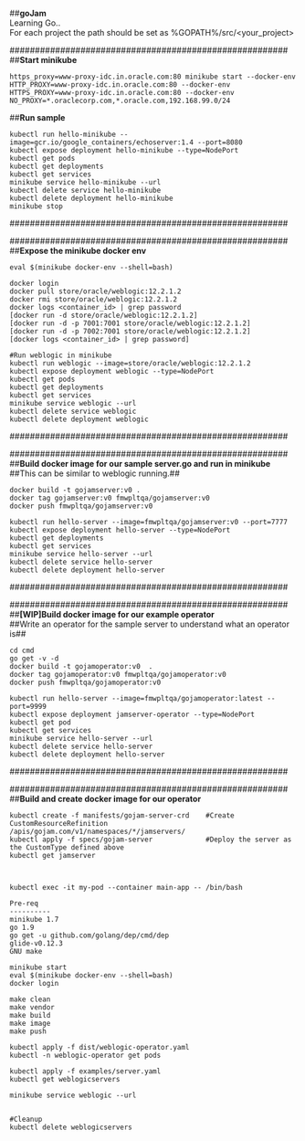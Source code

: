 ##**goJam**  
Learning Go..  
For each project the path should be set as %GOPATH%/src/<your_project>  
  
  
#######################################################  
##**Start minikube**  
```
https_proxy=www-proxy-idc.in.oracle.com:80 minikube start --docker-env HTTP_PROXY=www-proxy-idc.in.oracle.com:80 --docker-env HTTPS_PROXY=www-proxy-idc.in.oracle.com:80 --docker-env NO_PROXY=*.oraclecorp.com,*.oracle.com,192.168.99.0/24
```  

##**Run sample**  
```
kubectl run hello-minikube --image=gcr.io/google_containers/echoserver:1.4 --port=8080  
kubectl expose deployment hello-minikube --type=NodePort  
kubectl get pods  
kubectl get deployments  
kubectl get services  
minikube service hello-minikube --url  
kubectl delete service hello-minikube  
kubectl delete deployment hello-minikube  
minikube stop  
```
#######################################################  
  
  
#######################################################    
##**Expose the minikube docker env**  
```
eval $(minikube docker-env --shell=bash)  
  
docker login    
docker pull store/oracle/weblogic:12.2.1.2    
docker rmi store/oracle/weblogic:12.2.1.2  
docker logs <container_id> | grep password  
[docker run -d store/oracle/weblogic:12.2.1.2]  
[docker run -d -p 7001:7001 store/oracle/weblogic:12.2.1.2]  
[docker run -d -p 7002:7001 store/oracle/weblogic:12.2.1.2]  
[docker logs <container_id> | grep password]  
  
#Run weblogic in minikube  
kubectl run weblogic --image=store/oracle/weblogic:12.2.1.2  
kubectl expose deployment weblogic --type=NodePort  
kubectl get pods  
kubectl get deployments    
kubectl get services  
minikube service weblogic --url  
kubectl delete service weblogic  
kubectl delete deployment weblogic  
```
#######################################################  
  
  
#######################################################  
##**Build docker image for our sample server.go and run in minikube** 
##This can be similar to weblogic running.##  
```
docker build -t gojamserver:v0 .
docker tag gojamserver:v0 fmwpltqa/gojamserver:v0
docker push fmwpltqa/gojamserver:v0

kubectl run hello-server --image=fmwpltqa/gojamserver:v0 --port=7777  
kubectl expose deployment hello-server --type=NodePort  
kubectl get deployments  
kubectl get services  
minikube service hello-server --url  
kubectl delete service hello-server  
kubectl delete deployment hello-server  
```
#######################################################  

#######################################################  
##**[WIP]Build docker image for our example operator**  
##Write an operator for the sample server to understand what an operator is##  
```
cd cmd
go get -v -d
docker build -t gojamoperator:v0  .
docker tag gojamoperator:v0 fmwpltqa/gojamoperator:v0
docker push fmwpltqa/gojamoperator:v0

kubectl run hello-server --image=fmwpltqa/gojamoperator:latest --port=9999
kubectl expose deployment jamserver-operator --type=NodePort  
kubectl get pod  
kubectl get services  
minikube service hello-server --url  
kubectl delete service hello-server  
kubectl delete deployment hello-server  
```
#######################################################

#######################################################  
##**Build and create docker image for our operator**  
```
kubectl create -f manifests/gojam-server-crd    #Create CustomResourceRefinition
/apis/gojam.com/v1/namespaces/*/jamservers/
kubectl apply -f specs/gojam-server             #Deploy the server as the CustomType defined above
kubectl get jamserver



kubectl exec -it my-pod --container main-app -- /bin/bash

Pre-req
----------
minikube 1.7
go 1.9
go get -u github.com/golang/dep/cmd/dep
glide-v0.12.3
GNU make

minikube start
eval $(minikube docker-env --shell=bash)
docker login

make clean
make vendor
make build
make image
make push

kubectl apply -f dist/weblogic-operator.yaml
kubectl -n weblogic-operator get pods

kubectl apply -f examples/server.yaml
kubectl get weblogicservers

minikube service weblogic --url


#Cleanup
kubectl delete weblogicservers


```

